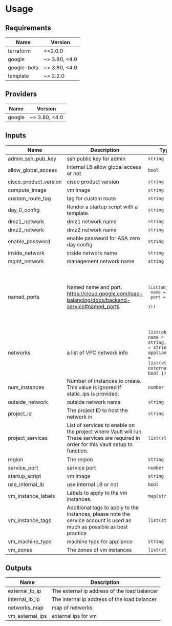 # Usage
<!--- BEGIN_TF_DOCS --->
## Requirements

| Name | Version |
|------|---------|
| terraform | >=1.0.0 |
| google | ~> 3.80, <4.0 |
| google-beta | ~> 3.80, <4.0 |
| template | ~> 2.2.0 |

## Providers

| Name | Version |
|------|---------|
| google | ~> 3.80, <4.0 |

## Inputs

| Name | Description | Type | Default | Required |
|------|-------------|------|---------|:--------:|
| admin\_ssh\_pub\_key | ssh public key for admin | `string` | n/a | yes |
| allow\_global\_access | Internal LB allow global access or not | `bool` | `false` | no |
| cisco\_product\_version | cisco product version | `string` | `"cisco-asav-9-16-1-28"` | no |
| compute\_image | vm image | `string` | `""` | no |
| custom\_route\_tag | tag for custom route | `string` | `"cisco-asav"` | no |
| day\_0\_config | Render a startup script with a template. | `string` | `""` | no |
| dmz1\_network | dmz1 network name | `string` | `""` | no |
| dmz2\_network | dmz2 network name | `string` | `""` | no |
| enable\_password | enable password for ASA zero day config | `string` | n/a | yes |
| inside\_network | inside network name | `string` | `"vpc-inside"` | no |
| mgmt\_network | management network name | `string` | `""` | no |
| named\_ports | Named name and port. https://cloud.google.com/load-balancing/docs/backend-service#named_ports | <pre>list(object({<br>    name = string<br>    port = number<br>  }))</pre> | <pre>[<br>  {<br>    "name": "console",<br>    "port": 22<br>  },<br>  {<br>    "name": "https",<br>    "port": 443<br>  }<br>]</pre> | no |
| networks | a list of VPC network info | `list(object({ name = string, cidr = string, appliance_ip = list(string), external_ip = bool }))` | `[]` | no |
| num\_instances | Number of instances to create. This value is ignored if static\_ips is provided. | `number` | `1` | no |
| outside\_network | outside network name | `string` | `""` | no |
| project\_id | The project ID to host the network in | `string` | n/a | yes |
| project\_services | List of services to enable on the project where Vault will run. These services are required in order for this Vault setup to function. | `list(string)` | <pre>[<br>  "compute.googleapis.com",<br>  "iam.googleapis.com"<br>]</pre> | no |
| region | The region | `string` | n/a | yes |
| service\_port | service port | `number` | `80` | no |
| startup\_script | vm image | `string` | `""` | no |
| use\_internal\_lb | use internal LB or not | `bool` | `false` | no |
| vm\_instance\_labels | Labels to apply to the vm instances. | `map(string)` | `{}` | no |
| vm\_instance\_tags | Additional tags to apply to the instances, please note the service account is used as much as possible as best practice | `list(string)` | `[]` | no |
| vm\_machine\_type | machine type for appliance | `string` | `"e2-standard-4"` | no |
| vm\_zones | The zones of vm instances | `list(string)` | n/a | yes |

## Outputs

| Name | Description |
|------|-------------|
| external\_lb\_ip | The external ip address of the load balancer |
| internal\_lb\_ip | The internal ip address of the load balancer |
| networks\_map | map of networks |
| vm\_external\_ips | external ips for vm |

<!--- END_TF_DOCS --->

